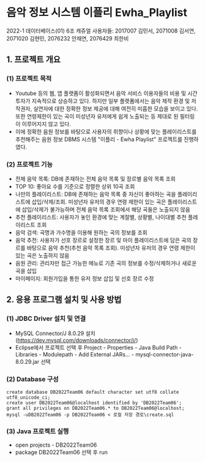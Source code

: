 # 음악 정보 시스템 이플리 Ewha_Playlist
2022-1 데이터베이스(01) 6조 캐쥬얼 사용자들: 2017007 김민서, 2071008 김서연, 2071020 김현민, 2076232 안채연, 2076429 최한비

## 1. 프로젝트 개요
### (1) 프로젝트 목적
- Youtube 등의 웹, 앱 플랫폼이 활성화되면서 음악 서비스 이용자들의 비용 및 시간 투자가 지속적으로 상승하고 있다. 하지만 일부 플랫폼에서는 음악 제작 환경 및 저작권자, 실연자에 대한 정확한 정보 제공에 대해 여전히 미흡한 모습을 보이고 있다. 또한 연령제한이 있는 곡이 미성년자 유저에게 쉽게 노출되는 등 제대로 된 필터링이 이루어지지 않고 있다.
- 이에 정확한 음원 정보를 바탕으로 사용자의 취향이나 상황에 맞는 플레이리스트를 추천해주는 음원 정보 DBMS 시스템 "이플리 - Ewha Playlist" 프로젝트를 진행하였다.
### (2) 프로젝트 기능
- 전체 음악 목록: DB에 존재하는 전체 음악 목록 및 장르별 음악 목록 조회
- TOP 10: 좋아요 수를 기준으로 정렬한 상위 10곡 조회
- 나만의 플레이리스트: DB에 존재하는 음악 목록 중 자신이 좋아하는 곡을 플레이리스트에 삽입/삭제/조회. 미성년자 유저의 경우 연령 제한이 있는 곡은 플레이리스트에 삽입/삭제가 불가능하며 전체 음악 목록 조회에서 해당 곡들은 노출되지 않음
- 추천 플레이리스트: 사용자가 놓인 환경에 맞는 계절별, 상황별, 나이대별 추천 플레이리스트 조회
- 음악 검색: 곡명과 가수명을 이용해 원하는 곡의 정보를 조회
- 음악 추천: 사용자가 선호 장르로 설정한 장르 및 마이 플레이리스트에 담은 곡의 장르를 바탕으로 음악 추천(추천 음악 목록 조회). 미성년자 유저의 경우 연령 제한이 있는 곡은 노출하지 않음
- 음원 관리: 관리자만 접근 가능한 메뉴로 기존 곡의 정보를 수정/삭제하거나 새로운 곡을 삽입
- 마이페이지: 회원가입을 통한 유저 정보 삽입 및 선호 장르 수정

## 2. 응용 프로그램 설치 및 사용 방법
### (1) JDBC Driver 설치 및 연결
- MySQL Connector/J 8.0.29 설치 (https://dev.mysql.com/downloads/connector/j/)
- Eclipse에서 프로젝트 선택 후 Project - Properties - Java Build Path - Libraries - Modulepath - Add External JARs... - mysql-connector-java-8.0.29.jar 선택
### (2) Database 구성
```
create database DB2022Team06 default character set utf8 collate utf8_unicode_ci;
create user DB2022Team06@localhost identified by 'DB2022Team06';
grant all privileges on DB2022Team06.* to DB2022Team06@localhost;
mysql -uDB2022Team06 -p DB2022Team06 < 로컬 저장 경로\create.sql
```
### (3) Java 프로젝트 실행
- open projects - DB2022Team06
- package DB2022Team06 선택 후 run
